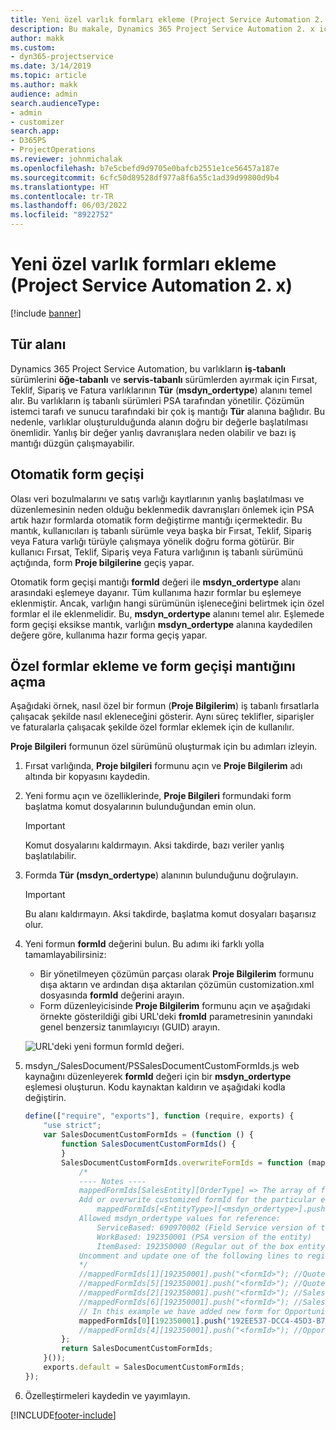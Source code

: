 ```yaml
---
title: Yeni özel varlık formları ekleme (Project Service Automation 2. x)
description: Bu makale, Dynamics 365 Project Service Automation 2. x içindeki fırsatlar, teklifler, siparişler veya faturalar için özel varlık formlarının nasıl ekleneceği hakkında bilgi sağlar.
author: makk
ms.custom:
- dyn365-projectservice
ms.date: 3/14/2019
ms.topic: article
ms.author: makk
audience: admin
search.audienceType:
- admin
- customizer
search.app:
- D365PS
- ProjectOperations
ms.reviewer: johnmichalak
ms.openlocfilehash: b7e5cbefd9d9705e0bafcb2551e1ce56457a187e
ms.sourcegitcommit: 6cfc50d89528df977a8f6a55c1ad39d99800d9b4
ms.translationtype: HT
ms.contentlocale: tr-TR
ms.lasthandoff: 06/03/2022
ms.locfileid: "8922752"
---
```

# <a name="add-new-custom-entity-forms-project-service-automation-2x"></a>Yeni özel varlık formları ekleme (Project Service Automation 2. x)

[!include [banner](../../includes/psa-now-project-operations.md)]

## <a name="type-field"></a>Tür alanı 

Dynamics 365 Project Service Automation, bu varlıkların **iş-tabanlı** sürümlerini **öğe-tabanlı** ve **servis-tabanlı** sürümlerden ayırmak için Fırsat, Teklif, Sipariş ve Fatura varlıklarının **Tür** (**msdyn\_ordertype**) alanını temel alır. Bu varlıkların iş tabanlı sürümleri PSA tarafından yönetilir. Çözümün istemci tarafı ve sunucu tarafındaki bir çok iş mantığı **Tür** alanına bağlıdır. Bu nedenle, varlıklar oluşturulduğunda alanın doğru bir değerle başlatılması önemlidir. Yanlış bir değer yanlış davranışlara neden olabilir ve bazı iş mantığı düzgün çalışmayabilir.

## <a name="automatic-form-switching"></a>Otomatik form geçişi

Olası veri bozulmalarını ve satış varlığı kayıtlarının yanlış başlatılması ve düzenlemesinin neden olduğu beklenmedik davranışları önlemek için PSA artık hazır formlarda otomatik form değiştirme mantığı içermektedir. Bu mantık, kullanıcıları iş tabanlı sürümle veya başka bir Fırsat, Teklif, Sipariş veya Fatura varlığı türüyle çalışmaya yönelik doğru forma götürür. Bir kullanıcı Fırsat, Teklif, Sipariş veya Fatura varlığının iş tabanlı sürümünü açtığında, form **Proje bilgilerine** geçiş yapar.

Otomatik form geçişi mantığı **formId** değeri ile **msdyn\_ordertype** alanı arasındaki eşlemeye dayanır. Tüm kullanıma hazır formlar bu eşlemeye eklenmiştir. Ancak, varlığın hangi sürümünün işleneceğini belirtmek için özel formlar el ile eklenmelidir. Bu, **msdyn\_ordertype** alanını temel alır. Eşlemede form geçişi eksikse mantık, varlığın **msdyn\_ordertype** alanına kaydedilen değere göre, kullanıma hazır forma geçiş yapar.

## <a name="add-custom-forms-and-turn-on-the-form-switching-logic"></a>Özel formlar ekleme ve form geçişi mantığını açma

Aşağıdaki örnek, nasıl özel bir formun (**Proje Bilgilerim**) iş tabanlı fırsatlarla çalışacak şekilde nasıl ekleneceğini gösterir. Aynı süreç teklifler, siparişler ve faturalarla çalışacak şekilde özel formlar eklemek için de kullanılır.

**Proje Bilgileri** formunun özel sürümünü oluşturmak için bu adımları izleyin.

1. Fırsat varlığında, **Proje bilgileri** formunu açın ve **Proje Bilgilerim** adı altında bir kopyasını kaydedin.
2. Yeni formu açın ve özelliklerinde, **Proje Bilgileri** formundaki form başlatma komut dosyalarının bulunduğundan emin olun. 

    > [!IMPORTANT]
    > Komut dosyalarını kaldırmayın. Aksi takdirde, bazı veriler yanlış başlatılabilir.

3. Formda **Tür** **(msdyn\_ordertype**) alanının bulunduğunu doğrulayın. 

    > [!IMPORTANT]
    > Bu alanı kaldırmayın. Aksi takdirde, başlatma komut dosyaları başarısız olur.

4. Yeni formun **formId** değerini bulun. Bu adımı iki farklı yolla tamamlayabilirsiniz:

    - Bir yönetilmeyen çözümün parçası olarak **Proje Bilgilerim** formunu dışa aktarın ve ardından dışa aktarılan çözümün customization.xml dosyasında **formId** değerini arayın.
    - Form düzenleyicisinde **Proje Bilgilerim** formunu açın ve aşağıdaki örnekte gösterildiği gibi URL'deki **fromId** parametresinin yanındaki genel benzersiz tanımlayıcıyı (GUID) arayın.

    ![URL'deki yeni formun formId değeri.](media/how-to-add-custom-forms-in-v2.0.png)

5. msdyn\_/SalesDocument/PSSalesDocumentCustomFormIds.js web kaynağını düzenleyerek **formId** değeri için bir **msdyn\_ordertype** eşlemesi oluşturun. Kodu kaynaktan kaldırın ve aşağıdaki kodla değiştirin.

    ```javascript
    define(["require", "exports"], function (require, exports) {
        "use strict";
        var SalesDocumentCustomFormIds = (function () {
            function SalesDocumentCustomFormIds() {
            }
            SalesDocumentCustomFormIds.overwriteFormIds = function (mappedFormIds) {
                /*
                ---- Notes ----
                mappedFormIds[SalesEntity][OrderType] => The array of forms IDs that support particular entity and order type
                Add or overwrite customized formId for the particular entity and order type by calling:
                    mappedFormIds[<EntityType>][<msdyn_ordertype>].push("<formId>");
                Allowed msdyn_ordertype values for reference:
                    ServiceBased: 690970002 (Field Service version of the entity)
                    WorkBased: 192350001 (PSA version of the entity)
                    ItemBased: 192350000 (Regular out of the box entity)
                Uncomment and update one of the following lines to register custom PSA form for required entity:
                */      
                //mappedFormIds[1][192350001].push("<formId>"); //Quote
                //mappedFormIds[5][192350001].push("<formId>"); //Quote Line
                //mappedFormIds[2][192350001].push("<formId>"); //Sales Order
                //mappedFormIds[6][192350001].push("<formId>"); //Sales Order Line
                // In this example we have added new form for Opportunity
                mappedFormIds[0][192350001].push("192EE537-DCC4-45D3-B7AF-EA694B9113D2"); //Opportunity
                //mappedFormIds[4][192350001].push("<formId>"); //Opportunity Line
            };
            return SalesDocumentCustomFormIds;
        }());
        exports.default = SalesDocumentCustomFormIds;
    });
    ```

6. Özelleştirmeleri kaydedin ve yayımlayın.


[!INCLUDE[footer-include](../../includes/footer-banner.md)]
